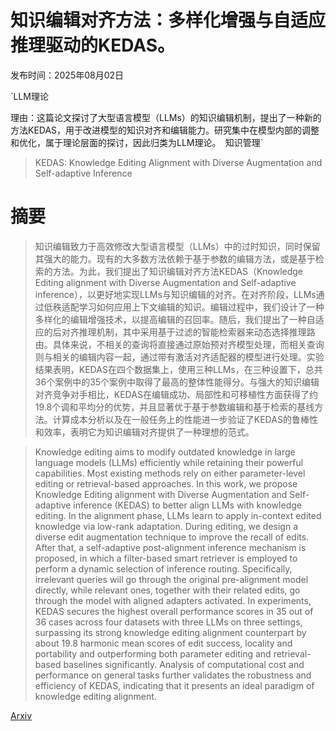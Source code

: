 # 知识编辑对齐方法：多样化增强与自适应推理驱动的KEDAS。

发布时间：2025年08月02日

`LLM理论

理由：这篇论文探讨了大型语言模型（LLMs）的知识编辑机制，提出了一种新的方法KEDAS，用于改进模型的知识对齐和编辑能力。研究集中在模型内部的调整和优化，属于理论层面的探讨，因此归类为LLM理论。` `知识管理`

> KEDAS: Knowledge Editing Alignment with Diverse Augmentation and Self-adaptive Inference

# 摘要

> 知识编辑致力于高效修改大型语言模型（LLMs）中的过时知识，同时保留其强大的能力。现有的大多数方法依赖于基于参数的编辑方法，或是基于检索的方法。为此，我们提出了知识编辑对齐方法KEDAS（Knowledge Editing alignment with Diverse Augmentation and Self-adaptive inference），以更好地实现LLMs与知识编辑的对齐。在对齐阶段，LLMs通过低秩适配学习如何应用上下文编辑的知识。编辑过程中，我们设计了一种多样化的编辑增强技术，以提高编辑的召回率。随后，我们提出了一种自适应的后对齐推理机制，其中采用基于过滤的智能检索器来动态选择推理路由。具体来说，不相关的查询将直接通过原始预对齐模型处理，而相关查询则与相关的编辑内容一起，通过带有激活对齐适配器的模型进行处理。实验结果表明，KEDAS在四个数据集上，使用三种LLMs，在三种设置下，总共36个案例中的35个案例中取得了最高的整体性能得分。与强大的知识编辑对齐竞争对手相比，KEDAS在编辑成功、局部性和可移植性方面获得了约19.8个调和平均分的优势，并且显著优于基于参数编辑和基于检索的基线方法。计算成本分析以及在一般任务上的性能进一步验证了KEDAS的鲁棒性和效率，表明它为知识编辑对齐提供了一种理想的范式。

> Knowledge editing aims to modify outdated knowledge in large language models (LLMs) efficiently while retaining their powerful capabilities. Most existing methods rely on either parameter-level editing or retrieval-based approaches. In this work, we propose Knowledge Editing alignment with Diverse Augmentation and Self-adaptive inference (KEDAS) to better align LLMs with knowledge editing. In the alignment phase, LLMs learn to apply in-context edited knowledge via low-rank adaptation. During editing, we design a diverse edit augmentation technique to improve the recall of edits. After that, a self-adaptive post-alignment inference mechanism is proposed, in which a filter-based smart retriever is employed to perform a dynamic selection of inference routing. Specifically, irrelevant queries will go through the original pre-alignment model directly, while relevant ones, together with their related edits, go through the model with aligned adapters activated. In experiments, KEDAS secures the highest overall performance scores in 35 out of 36 cases across four datasets with three LLMs on three settings, surpassing its strong knowledge editing alignment counterpart by about 19.8 harmonic mean scores of edit success, locality and portability and outperforming both parameter editing and retrieval-based baselines significantly. Analysis of computational cost and performance on general tasks further validates the robustness and efficiency of KEDAS, indicating that it presents an ideal paradigm of knowledge editing alignment.

[Arxiv](https://arxiv.org/abs/2508.01302)